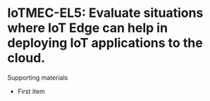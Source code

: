 # IoTMEC-EL5:  	Evaluate situations where IoT Edge can help in deploying IoT applications to the cloud.	 

Supporting materials

* First item